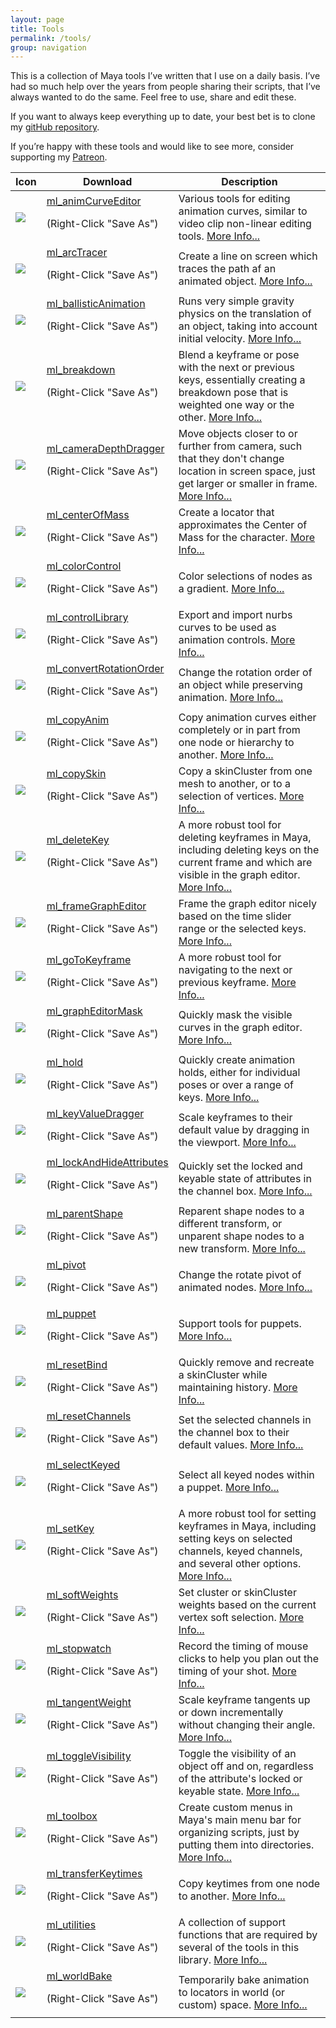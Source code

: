 ```yaml
---
layout: page
title: Tools
permalink: /tools/
group: navigation
---
```


This is a collection of Maya tools I’ve written that I use on a daily basis. I’ve had so much help over the years from people sharing their scripts, that I’ve always wanted to do the same. Feel free to use, share and edit these.

If you want to always keep everything up to date, your best bet is to clone my [gitHub repository](https://github.com/morganloomis/ml_tools).

If you’re happy with these tools and would like to see more, consider supporting my [Patreon](https://www.patreon.com/morganloomis).

| Icon | Download | Description |
|-|-|-|
| <a href="https://raw.githubusercontent.com/morganloomis/ml_tools/master/icons/ml_animCurveEditor.png" download="ml_animCurveEditor"> <img src="https://raw.githubusercontent.com/morganloomis/ml_tools/master/icons/ml_animCurveEditor.png"/></a> | <a href="https://raw.githubusercontent.com/morganloomis/ml_tools/master/ml_animCurveEditor.py" download="ml_animCurveEditor">ml_animCurveEditor</a><p>(Right-Click "Save As") |  Various tools for editing animation curves, similar to video clip non-linear editing tools. [More Info...](http://morganloomis.com/tool/ml_animCurveEditor/) |
| <a href="https://raw.githubusercontent.com/morganloomis/ml_tools/master/icons/ml_arcTracer.png" download="ml_arcTracer"> <img src="https://raw.githubusercontent.com/morganloomis/ml_tools/master/icons/ml_arcTracer.png"/></a> | <a href="https://raw.githubusercontent.com/morganloomis/ml_tools/master/ml_arcTracer.py" download="ml_arcTracer">ml_arcTracer</a><p>(Right-Click "Save As") |  Create a line on screen which traces the path af an animated object. [More Info...](http://morganloomis.com/tool/ml_arcTracer/) |
| <a href="https://raw.githubusercontent.com/morganloomis/ml_tools/master/icons/ml_default.png" download="ml_ballisticAnimation"> <img src="https://raw.githubusercontent.com/morganloomis/ml_tools/master/icons/ml_default.png"/></a> | <a href="https://raw.githubusercontent.com/morganloomis/ml_tools/master/ml_ballisticAnimation.py" download="ml_ballisticAnimation">ml_ballisticAnimation</a><p>(Right-Click "Save As") |  Runs very simple gravity physics on the translation of an object, taking into account initial velocity. [More Info...](http://morganloomis.com/tool/ml_ballisticAnimation/) |
| <a href="https://raw.githubusercontent.com/morganloomis/ml_tools/master/icons/ml_breakdown.png" download="ml_breakdown"> <img src="https://raw.githubusercontent.com/morganloomis/ml_tools/master/icons/ml_breakdown.png"/></a> | <a href="https://raw.githubusercontent.com/morganloomis/ml_tools/master/ml_breakdown.py" download="ml_breakdown">ml_breakdown</a><p>(Right-Click "Save As") |  Blend a keyframe or pose with the next or previous keys, essentially creating a breakdown pose that is weighted one way or the other. [More Info...](http://morganloomis.com/tool/ml_breakdown/) |
| <a href="https://raw.githubusercontent.com/morganloomis/ml_tools/master/icons/ml_cameraDepthDragger.png" download="ml_cameraDepthDragger"> <img src="https://raw.githubusercontent.com/morganloomis/ml_tools/master/icons/ml_cameraDepthDragger.png"/></a> | <a href="https://raw.githubusercontent.com/morganloomis/ml_tools/master/ml_cameraDepthDragger.py" download="ml_cameraDepthDragger">ml_cameraDepthDragger</a><p>(Right-Click "Save As") |  Move objects closer to or further from camera, such that they don't change location in screen space, just get larger or smaller in frame. [More Info...](http://morganloomis.com/tool/ml_cameraDepthDragger/) |
| <a href="https://raw.githubusercontent.com/morganloomis/ml_tools/master/icons/ml_default.png" download="ml_centerOfMass"> <img src="https://raw.githubusercontent.com/morganloomis/ml_tools/master/icons/ml_default.png"/></a> | <a href="https://raw.githubusercontent.com/morganloomis/ml_tools/master/ml_centerOfMass.py" download="ml_centerOfMass">ml_centerOfMass</a><p>(Right-Click "Save As") |  Create a locator that approximates the Center of Mass for the character. [More Info...](http://morganloomis.com/tool/ml_centerOfMass/) |
| <a href="https://raw.githubusercontent.com/morganloomis/ml_tools/master/icons/ml_default.png" download="ml_colorControl"> <img src="https://raw.githubusercontent.com/morganloomis/ml_tools/master/icons/ml_default.png"/></a> | <a href="https://raw.githubusercontent.com/morganloomis/ml_tools/master/ml_colorControl.py" download="ml_colorControl">ml_colorControl</a><p>(Right-Click "Save As") |  Color selections of nodes as a gradient. [More Info...](http://morganloomis.com/tool/ml_colorControl/) |
| <a href="https://raw.githubusercontent.com/morganloomis/ml_tools/master/icons/ml_default.png" download="ml_controlLibrary"> <img src="https://raw.githubusercontent.com/morganloomis/ml_tools/master/icons/ml_default.png"/></a> | <a href="https://raw.githubusercontent.com/morganloomis/ml_tools/master/ml_controlLibrary.py" download="ml_controlLibrary">ml_controlLibrary</a><p>(Right-Click "Save As") |  Export and import nurbs curves to be used as animation controls. [More Info...](http://morganloomis.com/tool/ml_controlLibrary/) |
| <a href="https://raw.githubusercontent.com/morganloomis/ml_tools/master/icons/ml_convertRotationOrder.png" download="ml_convertRotationOrder"> <img src="https://raw.githubusercontent.com/morganloomis/ml_tools/master/icons/ml_convertRotationOrder.png"/></a> | <a href="https://raw.githubusercontent.com/morganloomis/ml_tools/master/ml_convertRotationOrder.py" download="ml_convertRotationOrder">ml_convertRotationOrder</a><p>(Right-Click "Save As") |  Change the rotation order of an object while preserving animation. [More Info...](http://morganloomis.com/tool/ml_convertRotationOrder/) |
| <a href="https://raw.githubusercontent.com/morganloomis/ml_tools/master/icons/ml_copyAnim.png" download="ml_copyAnim"> <img src="https://raw.githubusercontent.com/morganloomis/ml_tools/master/icons/ml_copyAnim.png"/></a> | <a href="https://raw.githubusercontent.com/morganloomis/ml_tools/master/ml_copyAnim.py" download="ml_copyAnim">ml_copyAnim</a><p>(Right-Click "Save As") |  Copy animation curves either completely or in part from one node or hierarchy to another. [More Info...](http://morganloomis.com/tool/ml_copyAnim/) |
| <a href="https://raw.githubusercontent.com/morganloomis/ml_tools/master/icons/ml_default.png" download="ml_copySkin"> <img src="https://raw.githubusercontent.com/morganloomis/ml_tools/master/icons/ml_default.png"/></a> | <a href="https://raw.githubusercontent.com/morganloomis/ml_tools/master/ml_copySkin.py" download="ml_copySkin">ml_copySkin</a><p>(Right-Click "Save As") |  Copy a skinCluster from one mesh to another, or to a selection of vertices. [More Info...](http://morganloomis.com/tool/ml_copySkin/) |
| <a href="https://raw.githubusercontent.com/morganloomis/ml_tools/master/icons/ml_deleteKey.png" download="ml_deleteKey"> <img src="https://raw.githubusercontent.com/morganloomis/ml_tools/master/icons/ml_deleteKey.png"/></a> | <a href="https://raw.githubusercontent.com/morganloomis/ml_tools/master/ml_deleteKey.py" download="ml_deleteKey">ml_deleteKey</a><p>(Right-Click "Save As") |  A more robust tool for deleting keyframes in Maya, including deleting keys on the current frame and which are visible in the graph editor. [More Info...](http://morganloomis.com/tool/ml_deleteKey/) |
| <a href="https://raw.githubusercontent.com/morganloomis/ml_tools/master/icons/ml_default.png" download="ml_frameGraphEditor"> <img src="https://raw.githubusercontent.com/morganloomis/ml_tools/master/icons/ml_default.png"/></a> | <a href="https://raw.githubusercontent.com/morganloomis/ml_tools/master/ml_frameGraphEditor.py" download="ml_frameGraphEditor">ml_frameGraphEditor</a><p>(Right-Click "Save As") |  Frame the graph editor nicely based on the time slider range or the selected keys. [More Info...](http://morganloomis.com/tool/ml_frameGraphEditor/) |
| <a href="https://raw.githubusercontent.com/morganloomis/ml_tools/master/icons/ml_goToKeyframe.png" download="ml_goToKeyframe"> <img src="https://raw.githubusercontent.com/morganloomis/ml_tools/master/icons/ml_goToKeyframe.png"/></a> | <a href="https://raw.githubusercontent.com/morganloomis/ml_tools/master/ml_goToKeyframe.py" download="ml_goToKeyframe">ml_goToKeyframe</a><p>(Right-Click "Save As") |  A more robust tool for navigating to the next or previous keyframe. [More Info...](http://morganloomis.com/tool/ml_goToKeyframe/) |
| <a href="https://raw.githubusercontent.com/morganloomis/ml_tools/master/icons/ml_default.png" download="ml_graphEditorMask"> <img src="https://raw.githubusercontent.com/morganloomis/ml_tools/master/icons/ml_default.png"/></a> | <a href="https://raw.githubusercontent.com/morganloomis/ml_tools/master/ml_graphEditorMask.py" download="ml_graphEditorMask">ml_graphEditorMask</a><p>(Right-Click "Save As") |  Quickly mask the visible curves in the graph editor. [More Info...](http://morganloomis.com/tool/ml_graphEditorMask/) |
| <a href="https://raw.githubusercontent.com/morganloomis/ml_tools/master/icons/ml_hold.png" download="ml_hold"> <img src="https://raw.githubusercontent.com/morganloomis/ml_tools/master/icons/ml_hold.png"/></a> | <a href="https://raw.githubusercontent.com/morganloomis/ml_tools/master/ml_hold.py" download="ml_hold">ml_hold</a><p>(Right-Click "Save As") |  Quickly create animation holds, either for individual poses or over a range of keys. [More Info...](http://morganloomis.com/tool/ml_hold/) |
| <a href="https://raw.githubusercontent.com/morganloomis/ml_tools/master/icons/ml_keyValueDragger.png" download="ml_keyValueDragger"> <img src="https://raw.githubusercontent.com/morganloomis/ml_tools/master/icons/ml_keyValueDragger.png"/></a> | <a href="https://raw.githubusercontent.com/morganloomis/ml_tools/master/ml_keyValueDragger.py" download="ml_keyValueDragger">ml_keyValueDragger</a><p>(Right-Click "Save As") |  Scale keyframes to their default value by dragging in the viewport. [More Info...](http://morganloomis.com/tool/ml_keyValueDragger/) |
| <a href="https://raw.githubusercontent.com/morganloomis/ml_tools/master/icons/ml_default.png" download="ml_lockAndHideAttributes"> <img src="https://raw.githubusercontent.com/morganloomis/ml_tools/master/icons/ml_default.png"/></a> | <a href="https://raw.githubusercontent.com/morganloomis/ml_tools/master/ml_lockAndHideAttributes.py" download="ml_lockAndHideAttributes">ml_lockAndHideAttributes</a><p>(Right-Click "Save As") |  Quickly set the locked and keyable state of attributes in the channel box. [More Info...](http://morganloomis.com/tool/ml_lockAndHideAttributes/) |
| <a href="https://raw.githubusercontent.com/morganloomis/ml_tools/master/icons/ml_default.png" download="ml_parentShape"> <img src="https://raw.githubusercontent.com/morganloomis/ml_tools/master/icons/ml_default.png"/></a> | <a href="https://raw.githubusercontent.com/morganloomis/ml_tools/master/ml_parentShape.py" download="ml_parentShape">ml_parentShape</a><p>(Right-Click "Save As") |  Reparent shape nodes to a different transform, or unparent shape nodes to a new transform. [More Info...](http://morganloomis.com/tool/ml_parentShape/) |
| <a href="https://raw.githubusercontent.com/morganloomis/ml_tools/master/icons/ml_default.png" download="ml_pivot"> <img src="https://raw.githubusercontent.com/morganloomis/ml_tools/master/icons/ml_default.png"/></a> | <a href="https://raw.githubusercontent.com/morganloomis/ml_tools/master/ml_pivot.py" download="ml_pivot">ml_pivot</a><p>(Right-Click "Save As") |  Change the rotate pivot of animated nodes. [More Info...](http://morganloomis.com/tool/ml_pivot/) |
| <a href="https://raw.githubusercontent.com/morganloomis/ml_tools/master/icons/ml_default.png" download="ml_puppet"> <img src="https://raw.githubusercontent.com/morganloomis/ml_tools/master/icons/ml_default.png"/></a> | <a href="https://raw.githubusercontent.com/morganloomis/ml_tools/master/ml_puppet.py" download="ml_puppet">ml_puppet</a><p>(Right-Click "Save As") |  Support tools for puppets. [More Info...](http://morganloomis.com/tool/ml_puppet/) |
| <a href="https://raw.githubusercontent.com/morganloomis/ml_tools/master/icons/ml_default.png" download="ml_resetBind"> <img src="https://raw.githubusercontent.com/morganloomis/ml_tools/master/icons/ml_default.png"/></a> | <a href="https://raw.githubusercontent.com/morganloomis/ml_tools/master/ml_resetBind.py" download="ml_resetBind">ml_resetBind</a><p>(Right-Click "Save As") |  Quickly remove and recreate a skinCluster while maintaining history. [More Info...](http://morganloomis.com/tool/ml_resetBind/) |
| <a href="https://raw.githubusercontent.com/morganloomis/ml_tools/master/icons/ml_resetChannels.png" download="ml_resetChannels"> <img src="https://raw.githubusercontent.com/morganloomis/ml_tools/master/icons/ml_resetChannels.png"/></a> | <a href="https://raw.githubusercontent.com/morganloomis/ml_tools/master/ml_resetChannels.py" download="ml_resetChannels">ml_resetChannels</a><p>(Right-Click "Save As") |  Set the selected channels in the channel box to their default values. [More Info...](http://morganloomis.com/tool/ml_resetChannels/) |
| <a href="https://raw.githubusercontent.com/morganloomis/ml_tools/master/icons/ml_selectKeyed.png" download="ml_selectKeyed"> <img src="https://raw.githubusercontent.com/morganloomis/ml_tools/master/icons/ml_selectKeyed.png"/></a> | <a href="https://raw.githubusercontent.com/morganloomis/ml_tools/master/ml_selectKeyed.py" download="ml_selectKeyed">ml_selectKeyed</a><p>(Right-Click "Save As") |  Select all keyed nodes within a puppet. [More Info...](http://morganloomis.com/tool/ml_selectKeyed/) |
| <a href="https://raw.githubusercontent.com/morganloomis/ml_tools/master/icons/ml_setKey.png" download="ml_setKey"> <img src="https://raw.githubusercontent.com/morganloomis/ml_tools/master/icons/ml_setKey.png"/></a> | <a href="https://raw.githubusercontent.com/morganloomis/ml_tools/master/ml_setKey.py" download="ml_setKey">ml_setKey</a><p>(Right-Click "Save As") |  A more robust tool for setting keyframes in Maya, including setting keys on selected channels, keyed channels, and several other options. [More Info...](http://morganloomis.com/tool/ml_setKey/) |
| <a href="https://raw.githubusercontent.com/morganloomis/ml_tools/master/icons/ml_default.png" download="ml_softWeights"> <img src="https://raw.githubusercontent.com/morganloomis/ml_tools/master/icons/ml_default.png"/></a> | <a href="https://raw.githubusercontent.com/morganloomis/ml_tools/master/ml_softWeights.py" download="ml_softWeights">ml_softWeights</a><p>(Right-Click "Save As") |  Set cluster or skinCluster weights based on the current vertex soft selection. [More Info...](http://morganloomis.com/tool/ml_softWeights/) |
| <a href="https://raw.githubusercontent.com/morganloomis/ml_tools/master/icons/ml_stopwatch.png" download="ml_stopwatch"> <img src="https://raw.githubusercontent.com/morganloomis/ml_tools/master/icons/ml_stopwatch.png"/></a> | <a href="https://raw.githubusercontent.com/morganloomis/ml_tools/master/ml_stopwatch.py" download="ml_stopwatch">ml_stopwatch</a><p>(Right-Click "Save As") |  Record the timing of mouse clicks to help you plan out the timing of your shot. [More Info...](http://morganloomis.com/tool/ml_stopwatch/) |
| <a href="https://raw.githubusercontent.com/morganloomis/ml_tools/master/icons/ml_tangentWeight.png" download="ml_tangentWeight"> <img src="https://raw.githubusercontent.com/morganloomis/ml_tools/master/icons/ml_tangentWeight.png"/></a> | <a href="https://raw.githubusercontent.com/morganloomis/ml_tools/master/ml_tangentWeight.py" download="ml_tangentWeight">ml_tangentWeight</a><p>(Right-Click "Save As") |  Scale keyframe tangents up or down incrementally without changing their angle. [More Info...](http://morganloomis.com/tool/ml_tangentWeight/) |
| <a href="https://raw.githubusercontent.com/morganloomis/ml_tools/master/icons/ml_toggleVisibility.png" download="ml_toggleVisibility"> <img src="https://raw.githubusercontent.com/morganloomis/ml_tools/master/icons/ml_toggleVisibility.png"/></a> | <a href="https://raw.githubusercontent.com/morganloomis/ml_tools/master/ml_toggleVisibility.py" download="ml_toggleVisibility">ml_toggleVisibility</a><p>(Right-Click "Save As") |  Toggle the visibility of an object off and on, regardless of the attribute's locked or keyable state. [More Info...](http://morganloomis.com/tool/ml_toggleVisibility/) |
| <a href="https://raw.githubusercontent.com/morganloomis/ml_tools/master/icons/ml_default.png" download="ml_toolbox"> <img src="https://raw.githubusercontent.com/morganloomis/ml_tools/master/icons/ml_default.png"/></a> | <a href="https://raw.githubusercontent.com/morganloomis/ml_tools/master/ml_toolbox.py" download="ml_toolbox">ml_toolbox</a><p>(Right-Click "Save As") |  Create custom menus in Maya's main menu bar for organizing scripts, just by putting them into directories. [More Info...](http://morganloomis.com/tool/ml_toolbox/) |
| <a href="https://raw.githubusercontent.com/morganloomis/ml_tools/master/icons/ml_transferKeytimes.png" download="ml_transferKeytimes"> <img src="https://raw.githubusercontent.com/morganloomis/ml_tools/master/icons/ml_transferKeytimes.png"/></a> | <a href="https://raw.githubusercontent.com/morganloomis/ml_tools/master/ml_transferKeytimes.py" download="ml_transferKeytimes">ml_transferKeytimes</a><p>(Right-Click "Save As") |  Copy keytimes from one node to another. [More Info...](http://morganloomis.com/tool/ml_transferKeytimes/) |
| <a href="https://raw.githubusercontent.com/morganloomis/ml_tools/master/icons/ml_default.png" download="ml_utilities"> <img src="https://raw.githubusercontent.com/morganloomis/ml_tools/master/icons/ml_default.png"/></a> | <a href="https://raw.githubusercontent.com/morganloomis/ml_tools/master/ml_utilities.py" download="ml_utilities">ml_utilities</a><p>(Right-Click "Save As") |  A collection of support functions that are required by several of the tools in this library. [More Info...](http://morganloomis.com/tool/ml_utilities/) |
| <a href="https://raw.githubusercontent.com/morganloomis/ml_tools/master/icons/ml_worldBake.png" download="ml_worldBake"> <img src="https://raw.githubusercontent.com/morganloomis/ml_tools/master/icons/ml_worldBake.png"/></a> | <a href="https://raw.githubusercontent.com/morganloomis/ml_tools/master/ml_worldBake.py" download="ml_worldBake">ml_worldBake</a><p>(Right-Click "Save As") |  Temporarily bake animation to locators in world (or custom) space. [More Info...](http://morganloomis.com/tool/ml_worldBake/) |
